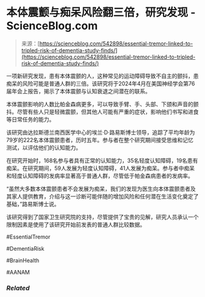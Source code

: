 <!--yml

category: 未分类

date: 2024-05-27 14:45:31

-->

# 本体震颤与痴呆风险翻三倍，研究发现 - ScienceBlog.com

> 来源：[https://scienceblog.com/542898/essential-tremor-linked-to-tripled-risk-of-dementia-study-finds/](https://scienceblog.com/542898/essential-tremor-linked-to-tripled-risk-of-dementia-study-finds/)

一项新研究发现，患有本体震颤的人，这种常见的运动障碍导致不自主的颤抖，患痴呆的风险可能是普通人群的三倍。该研究将于2024年4月在美国神经学会第76届年会上报告，揭示了本体震颤与认知衰退之间潜在的联系。

本体震颤影响的人数比帕金森病更多，可以导致手臂、手、头部、下颌和声音的颤抖。尽管有些人只是轻微震颤，但其他人可能有严重的症状，影响他们书写和进食等日常任务的能力。

该研究由达拉斯德兰南西医学中心的埃兰·D·路易斯博士领导，追踪了平均年龄为79岁的222名本体震颤患者，历时五年。参与者在整个研究期间接受思维和记忆测试，以评估他们的认知能力。

在研究开始时，168名参与者具有正常的认知能力，35名轻度认知障碍，19名患有痴呆。在研究期间，59人发展为轻度认知障碍，41人发展为痴呆。参与者中痴呆和轻度认知障碍的发病率显著高于普通人群，尽管低于帕金森病患者的发病率。

“虽然大多数本体震颤患者不会发展为痴呆，我们的发现为医生向本体震颤患者及其家人提供教育，介绍与这一诊断可能伴随的增加风险和任何潜在生活变化奠定了基础，”路易斯博士说。

该研究得到了国家卫生研究院的支持，尽管提供了宝贵的见解，研究人员承认一个限制因素是使用了该研究开始前发表的普通人群比较数据。

#EssentialTremor

#DementiaRisk

#BrainHealth

#AANAM

### *Related*
